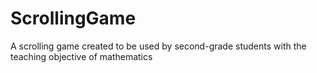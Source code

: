 # ScrollingGame
A scrolling game created to be used by second-grade students with the teaching objective of mathematics

